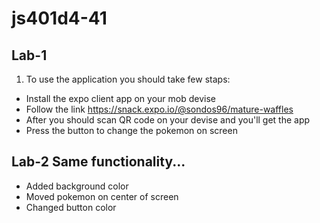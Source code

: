 # js401d4-41


## Lab-1

1. To use the application you should take few staps:

* Install the expo client app on your mob devise
* Follow the link https://snack.expo.io/@sondos96/mature-waffles
* After you should scan QR code on your devise and you'll get the app
* Press the button to change the pokemon on screen


## Lab-2 Same functionality...
* Added background color
* Moved pokemon on center of screen
* Changed button color

